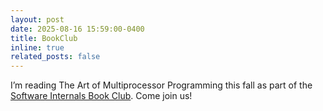 ```yaml
---
layout: post
date: 2025-08-16 15:59:00-0400
title: BookClub
inline: true
related_posts: false
---
```


I’m reading The Art of Multiprocessor Programming this fall as part of the [Software Internals Book Club](https://eatonphil.com/2025-art-of-multiprocessor-programming.html). Come join us!
